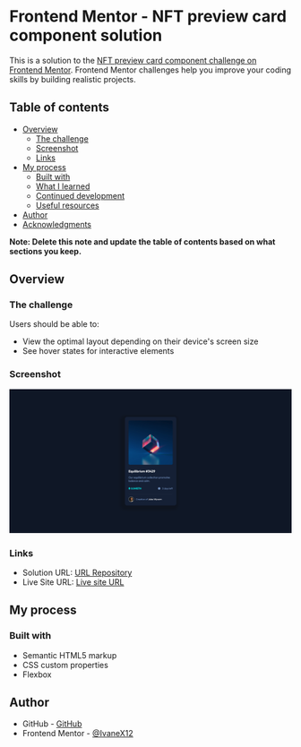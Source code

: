 # Frontend Mentor - NFT preview card component solution

This is a solution to the [NFT preview card component challenge on Frontend Mentor](https://www.frontendmentor.io/challenges/nft-preview-card-component-SbdUL_w0U). Frontend Mentor challenges help you improve your coding skills by building realistic projects. 

## Table of contents

- [Overview](#overview)
  - [The challenge](#the-challenge)
  - [Screenshot](#screenshot)
  - [Links](#links)
- [My process](#my-process)
  - [Built with](#built-with)
  - [What I learned](#what-i-learned)
  - [Continued development](#continued-development)
  - [Useful resources](#useful-resources)
- [Author](#author)
- [Acknowledgments](#acknowledgments)

**Note: Delete this note and update the table of contents based on what sections you keep.**

## Overview

### The challenge

Users should be able to:

- View the optimal layout depending on their device's screen size
- See hover states for interactive elements

### Screenshot

![screenshot](https://raw.githubusercontent.com/ivanexDev/NFT-preview-card-component/main/screenshot.png)


### Links

- Solution URL: [URL Repository](https://github.com/ivanexDev/NFT-preview-card-component)
- Live Site URL: [Live site URL](https://ivanexdev.github.io/NFT-preview-card-component/)

## My process

### Built with

- Semantic HTML5 markup
- CSS custom properties
- Flexbox


## Author

- GitHub - [GitHub](https://github.com/ivanexDev)
- Frontend Mentor - [@IvaneX12](https://www.frontendmentor.io/profile/IvaneX12)


